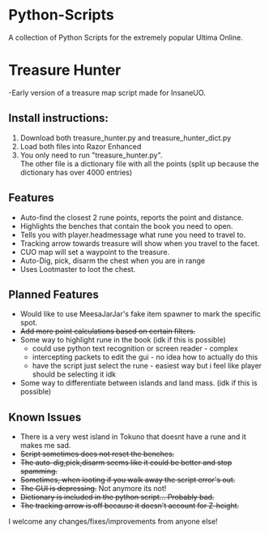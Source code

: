 # Python-Scripts
A collection of Python Scripts for the extremely popular Ultima Online.

# Treasure Hunter
 -Early version of a treasure map script made for InsaneUO.
## Install instructions:
 1. Download both treasure_hunter.py and treasure_hunter_dict.py  
 2. Load both files into Razor Enhanced  
 3. You only need to run "treasure_hunter.py".  
The other file is a dictionary file with all the points (split up because the dictionary has over 4000 entries)  

  
  ## Features
   -  Auto-find the closest 2 rune points, reports the point and distance.
   -  Highlights the benches that contain the book you need to open.
   -  Tells you with player.headmessage what rune you need to travel to.
   -  Tracking arrow towards treasure will show when you travel to the facet.
   -  CUO map will set a waypoint to the treasure.
   -  Auto-Dig, pick, disarm the chest when you are in range
   -  Uses Lootmaster to loot the chest.
## Planned Features
   - Would like to use MeesaJarJar's fake item spawner to mark the specific spot.
   - ~~Add more point calculations based on certain filters.~~
   - Some way to highlight rune in the book (idk if this is possible)
     - could use python text recognition or screen reader - complex
     - intercepting packets to edit the gui - no idea how to actually do this
     - have the script just select the rune - easiest way but i feel like player should be selecting it idk
   - Some way to differentiate between islands and land mass. (idk if this is possible)
## Known Issues
   - There is a very west island in Tokuno that doesnt have a rune and it makes me sad.
   - ~~Script sometimes does not reset the benches.~~
   - ~~The auto-dig,pick,disarm seems like it could be better and stop spamming.~~
   - ~~Sometimes, when looting if you walk away the script error's out.~~
   - ~~The GUI is depressing.~~ Not anymore its not!
   - ~~Dictionary is included in the python script... Probably bad.~~
   - ~~The tracking arrow is off because it doesn't account for Z-height.~~


I welcome any changes/fixes/improvements from anyone else!
